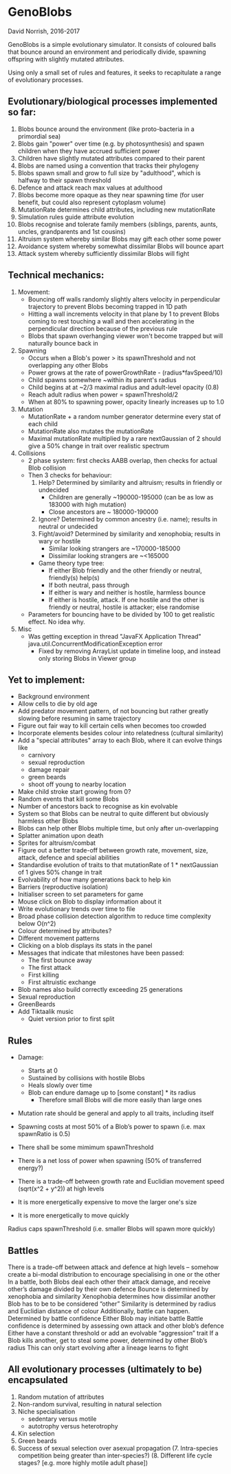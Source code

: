 # GenoBlobs
David Norrish, 2016-2017

GenoBlobs is a simple evolutionary simulator. It consists of coloured balls
that bounce around an environment and periodically divide, spawning offspring with
slightly mutated attributes.

Using only a small set of rules and features, it seeks to recapitulate a range of evolutionary processes.

## Evolutionary/biological processes implemented so far:
1. Blobs bounce around the environment (like proto-bacteria in a primordial sea)
2. Blobs gain "power" over time (e.g. by photosynthesis) and spawn children when they have accrued sufficient power
3. Children have slightly mutated attributes compared to their parent
4. Blobs are named using a convention that tracks their phylogeny
5. Blobs spawn small and grow to full size by "adulthood", which is halfway to their spawn threshold
6. Defence and attack reach max values at adulthood
7. Blobs become more opaque as they near spawning time (for user benefit, but could also represent cytoplasm volume)
8. MutationRate determines child attributes, including new mutationRate
9. Simulation rules guide attribute evolution
10. Blobs recognise and tolerate family members (siblings, parents, aunts, uncles, grandparents and 1st cousins)
11. Altruism system whereby similar Blobs may gift each other some power
12. Avoidance system whereby somewhat dissimilar Blobs will bounce apart
13. Attack system whereby sufficiently dissimilar Blobs will fight

## Technical mechanics:
1. Movement:
    - Bouncing off walls randomly slightly alters velocity in perpendicular trajectory to prevent Blobs becoming trapped in 1D path
    - Hitting a wall increments velocity in that plane by 1 to prevent Blobs coming to rest touching a wall and then
        accelerating in the perpendicular direction because of the previous rule
    - Blobs that spawn overhanging viewer won't become trapped but will naturally bounce back in
2. Spawning
    - Occurs when a Blob's power > its spawnThreshold and not overlapping any other Blobs
    - Power grows at the rate of powerGrowthRate - (radius*favSpeed/10)
    - Child spawns somewhere ~within its parent's radius
    - Child begins at at ~2/3 maximal radius and adult-level opacity (0.8)
    - Reach adult radius when power = spawnThreshold/2
    - When at 80% to spawning power, opacity linearly increases up to 1.0
3. Mutation
    - MutationRate + a random number generator determine every stat of each child
    - MutationRate also mutates the mutationRate
    - Maximal mutationRate multiplied by a rare nextGaussian of 2 should give a 50% change in trait over realistic spectrum
4. Collisions
    - 2 phase system: first checks AABB overlap, then checks for actual Blob collision
    - Then 3 checks for behaviour:
        1. Help? Determined by similarity and altruism; results in friendly or undecided
            - Children are generally ~190000-195000 (can be as low as 183000 with high mutation)
            - Close ancestors are ~ 180000-190000
        2. Ignore? Determined by common ancestry (i.e. name); results in neutral or undecided
        3. Fight/avoid? Determined by similarity and xenophobia; results in wary or hostile
            - Similar looking strangers are ~170000-185000
            - Dissimilar looking strangers are ~<165000
        - Game theory type tree:
            - If either Blob friendly and the other friendly or neutral, friendly(s) help(s)
            - If both neutral, pass through
            - If either is wary and neither is hostile, harmless bounce
            - If either is hostile, attack. If one hostile and the other is friendly or neutral, hostile is attacker;
              else randomise
    - Parameters for bouncing have to be divided by 100 to get realistic effect. No idea why.
5. Misc
    - Was getting exception in thread "JavaFX Application Thread" java.util.ConcurrentModificationException error
        - Fixed by removing ArrayList update in timeline loop, and instead only storing Blobs in Viewer group


## Yet to implement:
- Background environment
- Allow cells to die by old age
- Add predator movement pattern, of not bouncing but rather greatly slowing before resuming in same trajectory
- Figure out fair way to kill certain cells when becomes too crowded
- Incorporate elements besides colour into relatedness (cultural similarity)
- Add a "special attributes" array to each Blob, where it can evolve things like
    - carnivory
    - sexual reproduction
    - damage repair
    - green beards
    - shoot off young to nearby location
- Make child stroke start growing from 0?
- Random events that kill some Blobs
- Number of ancestors back to recognise as kin evolvable
- System so that Blobs can be neutral to quite different but obviously harmless other Blobs
- Blobs can help other Blobs multiple time, but only after un-overlapping
- Splatter animation upon death
- Sprites for altruism/combat
- Figure out a better trade-off between growth rate, movement, size, attack, defence and special abilities
- Standardise evolution of traits to that mutationRate of 1 * nextGaussian of 1 gives 50% change in trait
- Evolvability of how many generations back to help kin
- Barriers (reproductive isolation)
- Initialiser screen to set parameters for game
- Mouse click on Blob to display information about it
- Write evolutionary trends over time to file
- Broad phase collision detection algorithm to reduce time complexity below O(n^2)
- Colour determined by attributes?
- Different movement patterns
- Clicking on a blob displays its stats in the panel
- Messages that indicate that milestones have been passed:
    - The first bounce away
    - The first attack
    - First killing
    - First altruistic exchange
- Blob names also build correctly exceeding 25 generations
- Sexual reproduction
- GreenBeards
- Add Tiktaalik music
    - Quiet version prior to first split


## Rules
- Damage:
    - Starts at 0
    - Sustained by collisions with hostile Blobs
    - Heals slowly over time
    - Blob can endure damage up to [some constant] * its radius
        - Therefore small Blobs will die more easily than large ones

- Mutation rate should be general and apply to all traits, including itself
- Spawning costs at most 50% of a Blob’s power to spawn (i.e. max spawnRatio is 0.5)
- There shall be some mimimum spawnThreshold
- There is a net loss of power when spawning (50% of transferred energy?)

- There is a trade-off between growth rate and Euclidian movement speed (sqrt(x^2 + y^2)) at high levels
- It is more energetically expensive to move the larger one's size
- It is more energetically to move quickly

Radius caps spawnThreshold (i.e. smaller Blobs will spawn more quickly)

## Battles
There is a trade-off between attack and defence at high levels – somehow create a bi-modal distribution to encourage specialising in one or the other
In a battle, both Blobs deal each other their attack damage, and receive other’s damage divided by their own defence
Bounce is determined by xenophobia and similarity
Xenophobia determines how dissimilar another Blob has to be to be considered “other”
Similarity is determined by radius and Euclidian distance of colour
Additionally, battle can happen. Determined by battle confidence
Either Blob may initiate battle
Battle confidence is determined by assessing own attack and other blob’s defence
Either have a constant threshold or add an evolvable “aggression” trait
If a Blob kills another, get to steal some power, determined by other Blob’s radius
This can only start evolving after a lineage learns to fight

## All evolutionary processes (ultimately to be) encapsulated
1. Random mutation of attributes
2. Non-random survival, resulting in natural selection
3. Niche specialisation
    - sedentary versus motile
    - autotrophy versus heterotrophy
4. Kin selection
5. Green beards
6. Success of sexual selection over asexual propagation
(7. Intra-species competition being greater than inter-species?)
(8. Different life cycle stages? [e.g. more highly motile adult phase])
